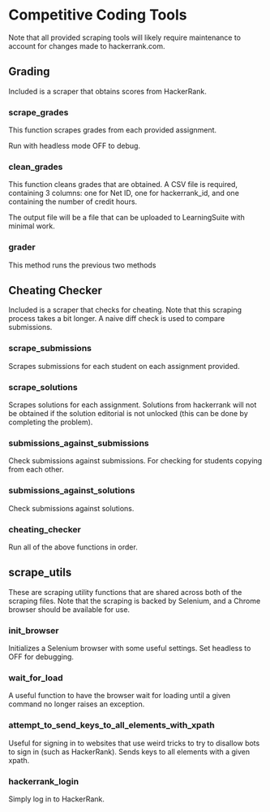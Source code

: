 # Competitive Coding Tools

Note that all provided scraping tools will likely require maintenance to account for changes made to hackerrank.com.

## Grading

Included is a scraper that obtains scores from HackerRank.

### scrape_grades

This function scrapes grades from each provided assignment.

Run with headless mode OFF to debug.
                           
### clean_grades

This function cleans grades that are obtained.
A CSV file is required, containing 3 columns: one for Net ID, one for hackerrank_id, and one containing the number of credit hours.
                                  
The output file will be a file that can be uploaded to LearningSuite with minimal work.

### grader

This method runs the previous two methods 

## Cheating Checker

Included is a scraper that checks for cheating. Note that this scraping process takes a bit longer. A naive diff check is used to compare submissions.

### scrape_submissions

Scrapes submissions for each student on each assignment provided.

### scrape_solutions

Scrapes solutions for each assignment. Solutions from hackerrank will not be obtained if the solution editorial is not unlocked (this can be done by completing the problem).

### submissions_against_submissions

Check submissions against submissions. For checking for students copying from each other.

### submissions_against_solutions

Check submissions against solutions. 

### cheating_checker

Run all of the above functions in order.

## scrape_utils

These are scraping utility functions that are shared across both of the scraping files. Note that the scraping is backed by Selenium, and a Chrome browser should be available for use. 

### init_browser

Initializes a Selenium browser with some useful settings. Set headless to OFF for debugging.

### wait_for_load

A useful function to have the browser wait for loading until a given command no longer raises an exception.

### attempt_to_send_keys_to_all_elements_with_xpath

Useful for signing in to websites that use weird tricks to try to disallow bots to sign in (such as HackerRank). Sends keys to all elements with a given xpath.

### hackerrank_login

Simply log in to HackerRank.